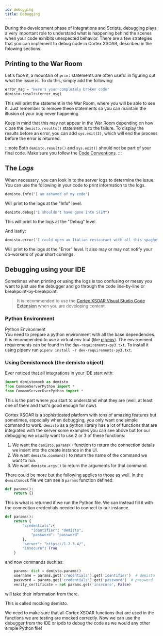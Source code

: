 ```yaml
---
id: debugging
title: Debugging
---
```


During the development phase of Integrations and Scripts, debugging plays a very important role to understand what is happening behind the scenes when your code exhibits unexpected behavior. There are a few strategies that you can implement to debug code in Cortex XSOAR, described in the folowing sections.

## Printing to the War Room

Let's face it, a mountain of `print` statements are often useful in figuring out what the issue is. To do this, simply add the following:

```python
error_msg = "Here's your completely broken code"
demisto.results(error_msg)
```

This will print the statement in the War Room, where you will be able to see it. Just remember to remove these statements so you can maintain the illusion of your bug never happening.

Keep in mind that this may not appear in the War Room depending on how close the ```demisto.results()``` statement is to the failure. To display the results before an error, you can add ```sys.exit(2)```, which will end the process before the error is returned.

:::note
Both ```demisto.results()``` and ```sys.exit()``` should not be part of your final code. Make sure you follow the [Code Conventions](../integrations/code-conventions).
:::

## The *Logs*

When necessary, you can look in to the server logs to determine the issue. You can use the following in your code to print information to the logs.

```python
demisto.info("I am ashamed of my code")
```

Will print to the logs at the "Info" level.

```python
demisto.debug("I shouldn't have gone into STEM")
```

This will print to the logs at the "Debug" level.

And lastly:

```python
demisto.error("I could open an Italian restaurant with all this spaghetti I am writing.")
```

Will print to the logs at the "Error" level. It also may or may not notify your co-workers of your short comings.

## Debugging using your IDE

Sometimes when printing or using the logs is too confusing or messy you want to just use the debugger and go through the code line-by-line or breakpoint-by-breakpoint.

> It is recommended to use the [Cortex XSOAR Visual Studio Code Extension](../concepts/vscode-extension.md) when you are developing content.

### Python Environment  

Python Environment  
You need to prepare a python environment with all the base dependencies. It is recommended to use a virtual env tool (like [pipenv](https://pipenv.pypa.io/en/latest/)).
The environment requirements can be found in the `dev-requirements-py3.txt`. To install it using pipenv run `pipenv install -r dev-requirements-py3.txt`.

### Using Demistomock (the demisto object)

Ever noticed that all integrations in your IDE start with:

```python
import demistomock as demisto
from CommonServerPython import *
from CommonServerUserPython import *
```

This is the part where you start to understand what they are (well, at least one of them and that's good enough for now).

Cortex XSOAR is a sophisticated platform with tons of amazing features but sometimes, especially when debugging, you only want one simple command to work. `demisto` as a python library has a lot of functions that are integrated with the server some examples you can see above but for our debugging we usually want to use 2 or 3 of these functions:

1. We want the `demisto.params()` function to return the connection details we insert into the create instance in the UI.
1. We want `demisto.command()` to return the name of the command we want to run.
1. We want `demisto.args()` to return the arguments for that command.

There could be more but the following applies to those as well.
In the `demistomock` file we can see a `params` function defined:

```python
def params():
    return {}
```

This is what is returned if we run the Python file.
We can instead fill it with the connection credentials needed to connect to our instance.

```python
def params():
    return {
        "credentials":{
            "identifier": "demisto",
            "password": "password"
        },
        "server": "https://1.2.3.4/",
        "insecure": True
    }
```

and now commands such as:

```python
    params: dict = demisto.params()
    username = params.get('credentials').get('identifier')  # demisto
    password = params.get('credentials').get('password')  # password
    verify_certificate = not params.get('insecure', False)
```

will take their information from there.

This is called mocking demisto.

We need to make sure that all Cortex XSOAR functions that are used in the functions we are testing are mocked correctly.
Now we can use the debugger from the IDE or ipdb to debug the code as we would any other simple Python file!
